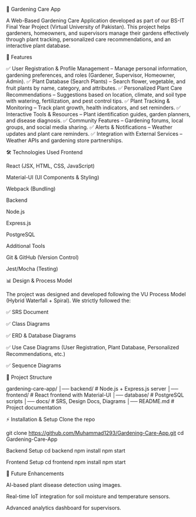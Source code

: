 🌱 Gardening Care App

A Web-Based Gardening Care Application developed as part of our BS-IT Final Year Project (Virtual University of Pakistan). This project helps gardeners, homeowners, and supervisors manage their gardens effectively through plant tracking, personalized care recommendations, and an interactive plant database.

🚀 Features

✅ User Registration & Profile Management – Manage personal information, gardening preferences, and roles (Gardener, Supervisor, Homeowner, Admin).
✅ Plant Database (Search Plants) – Search flower, vegetable, and fruit plants by name, category, and attributes.
✅ Personalized Plant Care Recommendations – Suggestions based on location, climate, and soil type with watering, fertilization, and pest control tips.
✅ Plant Tracking & Monitoring – Track plant growth, health indicators, and set reminders.
✅ Interactive Tools & Resources – Plant identification guides, garden planners, and disease diagnosis.
✅ Community Features – Gardening forums, local groups, and social media sharing.
✅ Alerts & Notifications – Weather updates and plant care reminders.
✅ Integration with External Services – Weather APIs and gardening store partnerships.

🛠️ Technologies Used
Frontend

React (JSX, HTML, CSS, JavaScript)

Material-UI (UI Components & Styling)

Webpack (Bundling)

Backend

Node.js

Express.js

PostgreSQL

Additional Tools

Git & GitHub (Version Control)

Jest/Mocha (Testing)

📊 Design & Process Model

The project was designed and developed following the VU Process Model (Hybrid Waterfall + Spiral).
We strictly followed the:

✅ SRS Document

✅ Class Diagrams

✅ ERD & Database Diagrams

✅ Use Case Diagrams (User Registration, Plant Database, Personalized Recommendations, etc.)

✅ Sequence Diagrams


📂 Project Structure

gardening-care-app/
│── backend/         # Node.js + Express.js server
│── frontend/        # React frontend with Material-UI
│── database/        # PostgreSQL scripts
│── docs/            # SRS, Design Docs, Diagrams
│── README.md        # Project documentation


⚡ Installation & Setup
Clone the repo

git clone https://github.com/Muhammad1293/Gardening-Care-App.git
cd Gardening-Care-App

Backend Setup
cd backend
npm install
npm start


Frontend Setup
cd frontend
npm install
npm start


🎯 Future Enhancements

AI-based plant disease detection using images.

Real-time IoT integration for soil moisture and temperature sensors.

Advanced analytics dashboard for supervisors.



